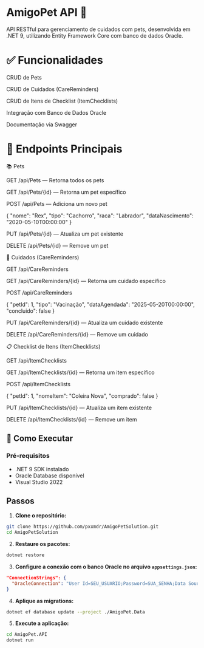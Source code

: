 AmigoPet API 🐾
========================
API RESTful para gerenciamento de cuidados com pets, desenvolvida em .NET 9, utilizando Entity Framework Core com banco de dados Oracle.

✅ Funcionalidades
========================

CRUD de Pets

CRUD de Cuidados (CareReminders)

CRUD de Itens de Checklist (ItemChecklists)

Integração com Banco de Dados Oracle

Documentação via Swagger

📌 Endpoints Principais
========================

📚 Pets

GET /api/Pets — Retorna todos os pets

GET /api/Pets/{id} — Retorna um pet específico

POST /api/Pets — Adiciona um novo pet

{
  "nome": "Rex",
  "tipo": "Cachorro",
  "raca": "Labrador",
  "dataNascimento": "2020-05-10T00:00:00"
}

PUT /api/Pets/{id} — Atualiza um pet existente

DELETE /api/Pets/{id} — Remove um pet

📅 Cuidados (CareReminders)

GET /api/CareReminders

GET /api/CareReminders/{id} — Retorna um cuidado específico

POST /api/CareReminders

{
  "petId": 1,
  "tipo": "Vacinação",
  "dataAgendada": "2025-05-20T00:00:00",
  "concluido": false
}

PUT /api/CareReminders/{id} — Atualiza um cuidado existente

DELETE /api/CareReminders/{id} — Remove um cuidado

📋 Checklist de Itens (ItemChecklists)

GET /api/ItemChecklists

GET /api/ItemChecklists/{id} — Retorna um item específico

POST /api/ItemChecklists

{
  "petId": 1,
  "nomeItem": "Coleira Nova",
  "comprado": false
}

PUT /api/ItemChecklists/{id} — Atualiza um item existente

DELETE /api/ItemChecklists/{id} — Remove um item

## 🚀 Como Executar

### Pré-requisitos
- .NET 9 SDK instalado  
- Oracle Database disponível  
- Visual Studio 2022  

## Passos

1. **Clone o repositório:**
```bash
git clone https://github.com/pxxmdr/AmigoPetSolution.git
cd AmigoPetSolution
```

2. **Restaure os pacotes:**
```bash
dotnet restore
```

3. **Configure a conexão com o banco Oracle no arquivo `appsettings.json`:**
```json
"ConnectionStrings": {
  "OracleConnection": "User Id=SEU_USUARIO;Password=SUA_SENHA;Data Source=SEU_SERVIDOR"
}
```

4. **Aplique as migrations:**
```bash
dotnet ef database update --project ./AmigoPet.Data
```

5. **Execute a aplicação:**
```bash
cd AmigoPet.API
dotnet run
```





